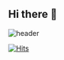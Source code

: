 ## Hi there 👋
![header](https://capsule-render.vercel.app/api?type=waving)




[![Hits](https://hits.seeyoufarm.com/api/count/incr/badge.svg?url=https%3A%2F%2Fgithub.com%2FJayoon-oh&count_bg=%23FFFFFF&title_bg=%23555555&icon=&icon_color=%23FA9E20&title=hits&edge_flat=false)](https://hits.seeyoufarm.com)
